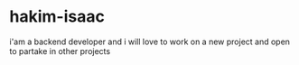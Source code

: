 # hakim-isaac
i'am a backend developer and i will love to work on a new project and open to partake in other projects
